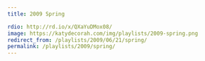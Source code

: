```yaml
---
title: 2009 Spring

rdio: http://rd.io/x/QXaYuDMox08/
image: https://katydecorah.com/img/playlists/2009-spring.png
redirect_from: /playlists/2009/06/21/spring/
permalink: /playlists/2009/spring/
---
```


